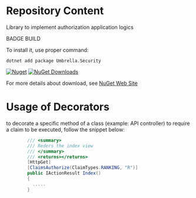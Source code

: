 # Repository Content
Library to implement authorization application logics

BADGE BUILD

To install it, use proper command:
```
dotnet add package Umbrella.Security 
```

[![Nuget](https://img.shields.io/nuget/v/Umbrella.Security.svg?style=plastic)](https://www.nuget.org/packages/Umbrella.Security/)
[![NuGet Downloads](https://img.shields.io/nuget/dt/Umbrella.Security.svg)](https://www.nuget.org/packages/Umbrella.Security/)

For more details about download, see [NuGet Web Site](https://www.nuget.org/packages/Umbrella.Security/)

# Usage of Decorators
to decorate a specific method of a class (example: API controller) to require a claim to be executed, follow the snippet below:

```c#
        /// <summary>
        /// Reders the index view
        /// </summary>
        /// <returns></returns>
        [HttpGet]
        [ClaimsAuthorize(ClaimTypes.RANKING, "R")]
        public IActionResult Index()
        {
          .....
        }
```
